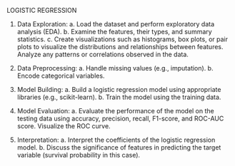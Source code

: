 LOGISTIC REGRESSION

1. Data Exploration:
a. Load the dataset and perform exploratory data analysis (EDA).
b. Examine the features, their types, and summary statistics.
c. Create visualizations such as histograms, box plots, or pair plots to visualize the distributions and relationships between features.
Analyze any patterns or correlations observed in the data.

2. Data Preprocessing:
a. Handle missing values (e.g., imputation).
b. Encode categorical variables.

3. Model Building:
a. Build a logistic regression model using appropriate libraries (e.g., scikit-learn).
b. Train the model using the training data.

4. Model Evaluation:
a. Evaluate the performance of the model on the testing data using accuracy, precision, recall, F1-score, and ROC-AUC score.
Visualize the ROC curve.

5. Interpretation:
a. Interpret the coefficients of the logistic regression model.
b. Discuss the significance of features in predicting the target variable (survival probability in this case).
